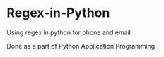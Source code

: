 # Regex-in-Python
Using regex in python for phone and email.

Done as a part of Python Application Programming.
